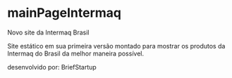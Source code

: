 # mainPageIntermaq
Novo site da Intermaq Brasil 

Site estático em sua primeira versão montado para mostrar os produtos da Intermaq do Brasil da melhor maneira possível.

desenvolvido por: BriefStartup
